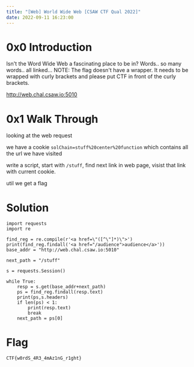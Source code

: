 ```yaml
---
title: "[Web] World Wide Web [CSAW CTF Qual 2022]"
date: 2022-09-11 16:23:00
---
```


# 0x0 Introduction

Isn't the Word Wide Web a fascinating place to be in? Words.. so many words.. all linked... NOTE: The flag doesn't have a wrapper. It needs to be wrapped with curly brackets and please put CTF in front of the curly brackets.

http://web.chal.csaw.io:5010


# 0x1 Walk Through

looking at the web request

we have a cookie `solChain=stuff%20center%20function` which contains all the url we have visited

write a script, start with `/stuff`, find next link in web page, visist that link with current cookie.

util we get a flag


# Solution

```
import requests
import re

find_reg = re.compile(r'<a href=\"([^\"]*)\">')
print(find_reg.findall('<a href="/audience">audience</a>'))
base_addr = "http://web.chal.csaw.io:5010"

next_path = "/stuff"

s = requests.Session()

while True:
    resp = s.get(base_addr+next_path)
    ps = find_reg.findall(resp.text)
    print(ps,s.headers)
    if len(ps) < 1:
        print(resp.text)
        break
    next_path = ps[0]
```

# Flag

`CTF{w0rdS_4R3_4mAz1nG_r1ght}`